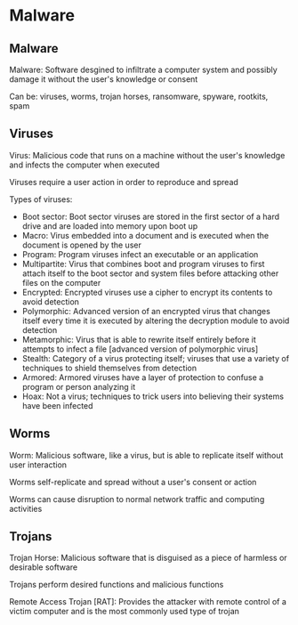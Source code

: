 # Malware # 

## Malware ## 

Malware: Software desgined to infiltrate a computer system and possibly damage it without the user's knowledge or consent 

Can be: viruses, worms, trojan horses, ransomware, spyware, rootkits, spam 

## Viruses ## 

Virus: Malicious code that runs on a machine without the user's knowledge and infects the computer when executed 

Viruses require a user action in order to reproduce and spread 

Types of viruses: 
* Boot sector: Boot sector viruses are stored in the first sector of a hard drive and are loaded into memory upon boot up  
* Macro: Virus embedded into a document and is executed when the document is opened by the user  
* Program: Program viruses infect an executable or an application  
* Multipartite: Virus that combines boot and program viruses to first attach itself to the boot sector and system files before attacking other files on the computer  
* Encrypted: Encrypted viruses use a cipher to encrypt its contents to avoid detection 
* Polymorphic: Advanced version of an encrypted virus that changes itself every time it is executed by altering the decryption module to avoid detection  
* Metamorphic: Virus that is able to rewrite itself entirely before it attempts to infect a file [advanced version of polymorphic virus]  
* Stealth: Category of a virus protecting itself; viruses that use a variety of techniques to shield themselves from detection  
* Armored: Armored viruses have a layer of protection to confuse a program or person analyzing it  
* Hoax: Not a virus; techniques to trick users into believing their systems have been infected  

## Worms ## 

Worm: Malicious software, like a virus, but is able to replicate itself without user interaction 

Worms self-replicate and spread without a user's consent or action 

Worms can cause disruption to normal network traffic and computing activities 

## Trojans ## 

Trojan Horse: Malicious software that is disguised as a piece of harmless or desirable software 

Trojans perform desired functions and malicious functions 

Remote Access Trojan [RAT]: Provides the attacker with remote control of a victim computer and is the most commonly used type of trojan 